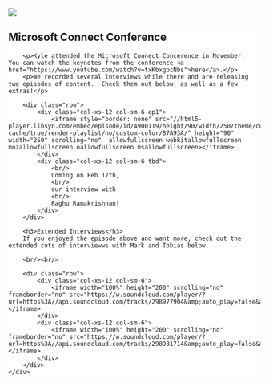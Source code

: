 
<style>
.mscmain {
	background-color: #fff;
}
.tbd {
	align: center;
	font-size: 14pt;
	padding: 20px;
	border-style: solid;
	border-width: 1px;
	border-color: #222;
	height: 125px;
	text-align: center;
	background-color: #ddd;
}
.ep1 {
	border-style: solid;
	border-width: 1px;
	border-color: #222;
}
</style>


<div class="row">
	<div class="hidden-xs col-sm-3 aest">
		<img src="https://s3.amazonaws.com/dataskeptic.com/img-static/ms-connect-badge.jpg" />
	</div>
	<div class="col-sm-9 mscmain">
		<h2>Microsoft Connect Conference</h2>

		<p>Kyle attended the Microsoft Connect Concerence in November.  You can watch the keynotes from the conference <a href="https://www.youtube.com/watch?v=txKbxgbcNbs">here</a>.</p>
		<p>We recorded several interviews while there and are releasing two episodes of content.  Check them out below, as well as a few extras!</p>

		<div class="row">
			<div class="col-xs-12 col-sm-6 ep1">
				<iframe style="border: none" src="//html5-player.libsyn.com/embed/episode/id/4900119/height/90/width/250/theme/custom/autonext/no/thumbnail/yes/autoplay/no/preload/no/no_addthis/no/direction/backward/no-cache/true/render-playlist/no/custom-color/87A93A/" height="90" width="250" scrolling="no"  allowfullscreen webkitallowfullscreen mozallowfullscreen oallowfullscreen msallowfullscreen></iframe>
			</div>
			<div class="col-xs-12 col-sm-6 tbd">
				<br/>
				Coming on Feb 17th,
				<br/>
				our interview with
				<br/>
				Raghu Ramakrishnan!
			</div>
		</div>			

		<h3>Extended Interviews</h3>
		If you enjoyed the episode above and want more, check out the extended cuts of interviewws with Mark and Tobias below.

		<br/><br/>

		<div class="row">
			<div class="col-xs-12 col-sm-6">
				<iframe width="100%" height="200" scrolling="no" frameborder="no" src="https://w.soundcloud.com/player/?url=https%3A//api.soundcloud.com/tracks/298977904&amp;auto_play=false&amp;hide_related=false&amp;show_comments=true&amp;show_user=true&amp;show_reposts=false&amp;visual=true"></iframe>
			</div>
			<div class="col-xs-12 col-sm-6">
				<iframe width="100%" height="200" scrolling="no" frameborder="no" src="https://w.soundcloud.com/player/?url=https%3A//api.soundcloud.com/tracks/298981714&amp;auto_play=false&amp;hide_related=false&amp;show_comments=true&amp;show_user=true&amp;show_reposts=false&amp;visual=true"></iframe>
			</div>
		</div>
	</div>
</div>
